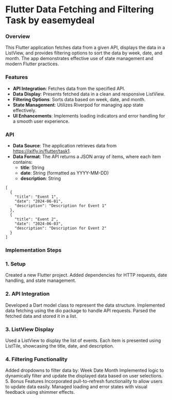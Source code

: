 # Flutter Data Fetching and Filtering Task by easemydeal

### Overview
This Flutter application fetches data from a given API, displays the data in a ListView, and provides filtering options to sort the data by week, date, and month. The app demonstrates effective use of state management and modern Flutter practices.

### Features
- **API Integration**: Fetches data from the specified API.
- **Data Display**: Presents fetched data in a clean and responsive ListView.
- **Filtering Options**: Sorts data based on week, date, and month.
- **State Management**: Utilizes Riverpod for managing app state effectively.
- **UI Enhancements**: Implements loading indicators and error handling for a smooth user experience.

### API
- **Data Source**: The application retrieves data from https://ixifly.in/flutter/task1.
- **Data Format**: The API returns a JSON array of items, where each item contains:
  - **title**: String
  - **date**: String (formatted as YYYY-MM-DD)
  - **description**: String

```
[
  {
    "title": "Event 1",
    "date": "2024-06-01",
    "description": "Description for Event 1"
  },
  {
    "title": "Event 2",
    "date": "2024-06-03",
    "description": "Description for Event 2"
  }
]
```

### Implementation Steps
### 1. Setup
Created a new Flutter project.
Added dependencies for HTTP requests, date handling, and state management.
### 2. API Integration
Developed a Dart model class to represent the data structure.
Implemented data fetching using the dio package to handle API requests.
Parsed the fetched data and stored it in a list.
### 3. ListView Display
Used a ListView to display the list of events.
Each item is presented using ListTile, showcasing the title, date, and description.
### 4. Filtering Functionality
Added dropdowns to filter data by:
Week
Date
Month
Implemented logic to dynamically filter and update the displayed data based on user selections.
5. Bonus Features
Incorporated pull-to-refresh functionality to allow users to update data easily.
Managed loading and error states with visual feedback using shimmer effects.
